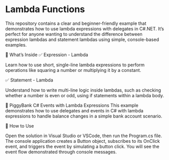 # Lambda Functions

This repository contains a clear and beginner-friendly example that demonstrates how to use lambda expressions with delegates in C#.NET. It’s perfect for anyone wanting to understand the difference between expression lambdas and statement lambdas using simple, console-based examples.

📁 What’s Inside
✅ Expression - Lambda 

Learn how to use short, single-line lambda expressions to perform operations like squaring a number or multiplying it by a constant.

✅ Statement - Lambda 

Understand how to write multi-line logic inside lambdas, such as checking whether a number is even or odd, using if statements within a lambda body.

🐷 PiggyBank 
C# Events with Lambda Expressions
This example demonstrates how to use delegates and events in C# with lambda expressions to handle balance changes in a simple bank account scenario.

📌 How to Use

Open the solution in Visual Studio or VSCode, then run the Program.cs file. The console application creates a Button object, subscribes to its OnClick event, and triggers the event by simulating a button click. You will see the event flow demonstrated through console messages.
